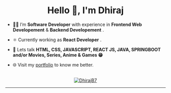 <h1 align="center">Hello 👋, I'm Dhiraj</h2>

- 🧑‍💻 I’m **Software Developer** with experience in **Frontend Web Developement** & **Backend Developement** .

- ⚛️ Currently working as **React Developer** .

- 💬 Lets talk **HTML, CSS, JAVASCRIPT, REACT JS, JAVA, SPRINGBOOT and/or Movies, Series, Anime & Games 😁**

- 🌐 Visit my [portfolio](https://portfolio-dhirajb7.vercel.app/) to know me better.

<br/>

<div align="center">
  
<a href="https://github.com/DhirajB7">
<img src="https://github-readme-stats.vercel.app/api/top-langs?username=DhirajB7&show_icons=true&locale=en&layout=compact&langs_count=10&theme=dracula" alt="DhirajB7" />
</a>
  </div>
<hr/>
